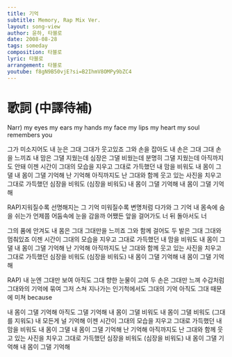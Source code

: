 ```yaml
---
title: 기억
subtitle: Memory, Rap Mix Ver.
layout: song-view
author: 윤하, 타블로
date: 2008-08-28
tags: someday
composition: 타블로
lyric: 타블로
arrangement: 타블로
youtube: f8gN9B50vjE?si=B2IhmV8OMPy9bZC4
---
```


# 歌詞 (中譯待補)

Narr) my eyes my ears my hands my face
my lips my heart my soul remembers you

그가 미소지어도
내 눈은 그대 그대가 웃고있죠
그와 손을 잡아도
내 손은 그대 그대 손을 느끼죠
내 맘은 그댈 지웠는데
심장은 그댈 비웠는데
분명히 그댈 지웠는데 아직까지도 안돼
이젠 시간이 그대의 모습을 지우고
그대로 가득했던 내 맘을 비워도
내 몸이 그댈 내 몸이 그댈 기억해
난 기억해 아직까지도 난 그대와
함께 웃고 있는 사진을 치우고
그대로 가득했던 심장을 비워도 (심장을 비워도)
내 몸이 그댈 기억해 내 몸이 그댈 기억해

RAP)지워질수록 선명해지는 그 기억
미워질수록 변명처럼 다가와 그 기억
내 몸속에 숨을 쉬는가 언제쯤 어둠속에 눈을 감을까 어쨌든
앞을 걸어가도 너 뒤 돌아서도 너

그의 품에 안겨도 내 몸은 그대 그대만을 느끼죠
그와 함께 걸어도 두 발은 그대 그대와 멈춰있죠
이젠 시간이 그대의 모습을 지우고
그대로 가득했던 내 맘을 비워도
내 몸이 그댈 내 몸이 그댈 기억해
난 기억해 아직까지도 난 그대와
함께 웃고 있는 사진을 치우고
그대로 가득했던 심장을 비워도 (심장을 비워도)
내 몸이 그댈 기억해 내 몸이 그댈 기억해

RAP) 내 눈엔 그대만 보여 아직도 그대 향한 눈물이 고여
두 손은 그대만 느껴 수갑처럼 그대와의 기억에 묶여
그저 스쳐 지나가는 인기척에서도 그대의 기억
아직도 그대 때문에 미쳐 because

내 몸이 그댈 기억해 아직도 그댈 기억해
내 몸이 그댈 비워도 내 몸이 그댈 비워도 (그대를 지워도)
내 모든게 널 기억해
이젠 시간이 그대의 모습을 지우고
그대로 가득했던 내 맘을 비워도
내 몸이 그댈 내 몸이 그댈 기억해
난 기억해 아직까지도 난 그대와
함께 웃고 있는 사진을 치우고
그대로 가득했던 심장을 비워도 (심장을 비워도)
내 몸이 그댈 기억해 내 몸이 그댈 기억해
